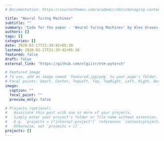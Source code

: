 ```yaml
---
# Documentation: https://sourcethemes.com/academic/docs/managing-content/

title: "Neural Turing Machines"
subtitle: ""
summary: "Code for the paper - 'Neural Turing Machines' by Alex Graves, Greg Wayne and Ivo Danihelka"
authors: []
tags: []
categories: []
date: 2020-03-17T21:39:42+05:30
lastmod: 2020-03-17T21:39:42+05:30
featured: false
draft: false
external_link: "https://github.com/vlgiitr/ntm-pytorch"

# Featured image
# To use, add an image named `featured.jpg/png` to your page's folder.
# Focal points: Smart, Center, TopLeft, Top, TopRight, Left, Right, BottomLeft, Bottom, BottomRight.
image:
  caption: ""
  focal_point: ""
  preview_only: false

# Projects (optional).
#   Associate this post with one or more of your projects.
#   Simply enter your project's folder or file name without extension.
#   E.g. `projects = ["internal-project"]` references `content/project/deep-learning/index.md`.
#   Otherwise, set `projects = []`.
projects: []
---
```

